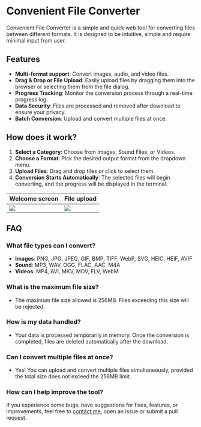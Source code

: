 # Convenient File Converter

Convenient File Converter is a simple and quick web tool for converting files between different formats.
It is designed to be intuitive, simple and require minimal input from user.

## Features

- **Multi-format support**: Convert images, audio, and video files.
- **Drag & Drop or File Upload**: Easily upload files by dragging them into the browser or selecting them from the file dialog.
- **Progress Tracking**: Monitor the conversion process through a real-time progress log.
- **Data Security**: Files are processed and removed after download to ensure your privacy.
- **Batch Conversion**: Upload and convert multiple files at once.
  
## How does it work?

1. **Select a Category**: Choose from Images, Sound Files, or Videos.
2. **Choose a Format**: Pick the desired output format from the dropdown menu.
3. **Upload Files**: Drag and drop files or click to select them.
4. **Conversion Starts Automatically**: The selected files will begin converting, and the progress will be displayed in the terminal.

| Welcome screen | File upload |
| ------------------------------------------------- | ------------------------------------------------- |
| ![](https://nasiadka.pl/projects/CFC/default.png) | ![](https://nasiadka.pl/projects/CFC/terminal.png) |

## FAQ

### What file types can I convert?
- **Images**: PNG, JPG, JPEG, GIF, BMP, TIFF, WebP, SVG, HEIC, HEIF, AVIF
- **Sound**: MP3, WAV, OGG, FLAC, AAC, M4A
- **Videos**: MP4, AVI, MKV, MOV, FLV, WebM

### What is the maximum file size?
- The maximum file size allowed is 256MB. Files exceeding this size will be rejected.

### How is my data handled?
- Your data is processed temporarily in memory. Once the conversion is completed, files are deleted automatically after the download.

### Can I convert multiple files at once?
- Yes! You can upload and convert multiple files simultaneously, provided the total size does not exceed the 256MB limit.

### How can I help improve the tool?
If you experience some bugs, have suggestions for fixes, features, or improvements, feel free to [contact me](https://nasiadka.pl), open an issue or submit a pull request.
